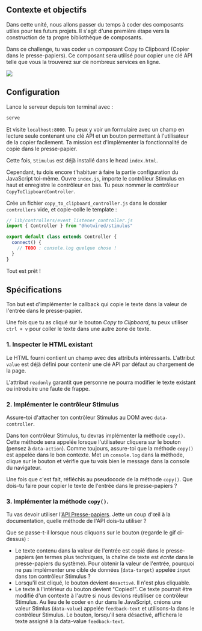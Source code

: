 ## Contexte et objectifs

Dans cette unité, nous allons passer du temps à coder des composants utiles pour tes futurs projets. Il s'agit d'une première étape vers la construction de ta propre bibliothèque de composants.

Dans ce challenge, tu vas coder un composant Copy to Clipboard (Copier dans le presse-papiers). Ce composant sera utilisé pour copier une clé API telle que vous la trouverez sur de nombreux services en ligne.

![](https://raw.githubusercontent.com/lewagon/fullstack-images/master/frontend/copy-to-clipboard.gif)

## Configuration

Lance le serveur depuis ton terminal avec :

```bash
serve
```

Et visite `localhost:8000`. Tu peux y voir un formulaire avec un champ en lecture seule contenant une clé API et un bouton permettant à l'utilisateur de la copier facilement. Ta mission est d'implémenter la fonctionnalité de copie dans le presse-papier.

Cette fois, `Stimulus` est déjà installé dans le head `index.html`.

Cependant, tu dois encore t'habituer à faire la partie configuration du JavaScript toi-même. Ouvre `index.js`, importe le contrôleur Stimulus en haut et enregistre le contrôleur en bas. Tu peux nommer le contrôleur `CopyToClipboardController`.

Crée un fichier `copy_to_clipboard_controller.js` dans le dossier `controllers` vide, et copie-colle le template :

```javascript
// lib/controllers/event_listener_controller.js
import { Controller } from "@hotwired/stimulus"

export default class extends Controller {
  connect() {
    // TODO : console.log quelque chose !
  }
}
```

Tout est prêt !

## Spécifications

Ton but est d'implémenter le callback qui copie le texte dans la valeur de l'entrée dans le presse-papier.

Une fois que tu as cliqué sur le bouton *Copy to Clipboard*, tu peux utiliser `ctrl + v` pour coller le texte dans une autre zone de texte.

### 1. Inspecter le HTML existant

Le HTML fourni contient un champ avec des attributs intéressants. L'attribut `value` est déjà défini pour contenir une clé API par défaut au chargement de la page.

L'attribut `readonly` garantit que personne ne pourra modifier le texte existant ou introduire une faute de frappe.

### 2. Implémenter le contrôleur Stimulus

Assure-toi d'attacher ton contrôleur Stimulus au DOM avec `data-controller`.

Dans ton contrôleur Stimulus, tu devras implémenter la méthode `copy()`. Cette méthode sera appelée lorsque l'utilisateur cliquera sur le bouton (pensez à `data-action`). Comme toujours, assure-toi que la méthode `copy()` est appelée dans le bon contexte. Met un `console.log` dans la méthode, clique sur le bouton et vérifie que tu vois bien le message dans la console du navigateur.

Une fois que c'est fait, réfléchis au pseudocode de la méthode `copy()`. Que dois-tu faire pour copier le texte de l'entrée dans le presse-papiers ?

### 3. Implémenter la méthode `copy()`.

Tu vas devoir utiliser l'[API Presse-papiers](https://developer.mozilla.org/en-US/docs/Web/API/Clipboard). Jette un coup d'œil à la documentation, quelle méthode de l'API dois-tu utiliser ?

Que se passe-t-il lorsque nous cliquons sur le bouton (regarde le gif ci-dessus) :
- Le texte contenu dans la valeur de l'entrée est copié dans le presse-papiers (en termes plus techniques, la chaîne de texte est *écrite* dans le presse-papiers du système). Pour obtenir la valeur de l'entrée, pourquoi ne pas implémenter une cible de données (`data-target`) appelée `input` dans ton contrôleur Stimulus ?
- Lorsqu'il est cliqué, le bouton devient `désactivé`. Il n'est plus cliquable.
- Le texte à l'intérieur du bouton devient "Copied!". Ce texte pourrait être modifié d'un contexte à l'autre si nous devions réutiliser ce contrôleur Stimulus. Au lieu de le coder en dur dans le JavaScript, créons une valeur Stimlus (`data-value`) appelée `feedback-text` et utilisons-la dans le contrôleur Stimulus. Le bouton, lorsqu'il sera désactivé, affichera le texte assigné à la data-value `feedback-text`.
